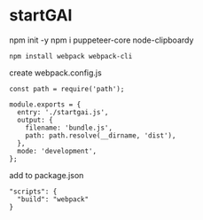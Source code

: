 # startGAI

npm init -y
npm i puppeteer-core node-clipboardy


```
npm install webpack webpack-cli
```
create webpack.config.js
```
const path = require('path');

module.exports = {
  entry: './startgai.js',
  output: {
    filename: 'bundle.js',
    path: path.resolve(__dirname, 'dist'),
  },
  mode: 'development',
};
```
add to package.json
```
"scripts": {
  "build": "webpack"
}
```